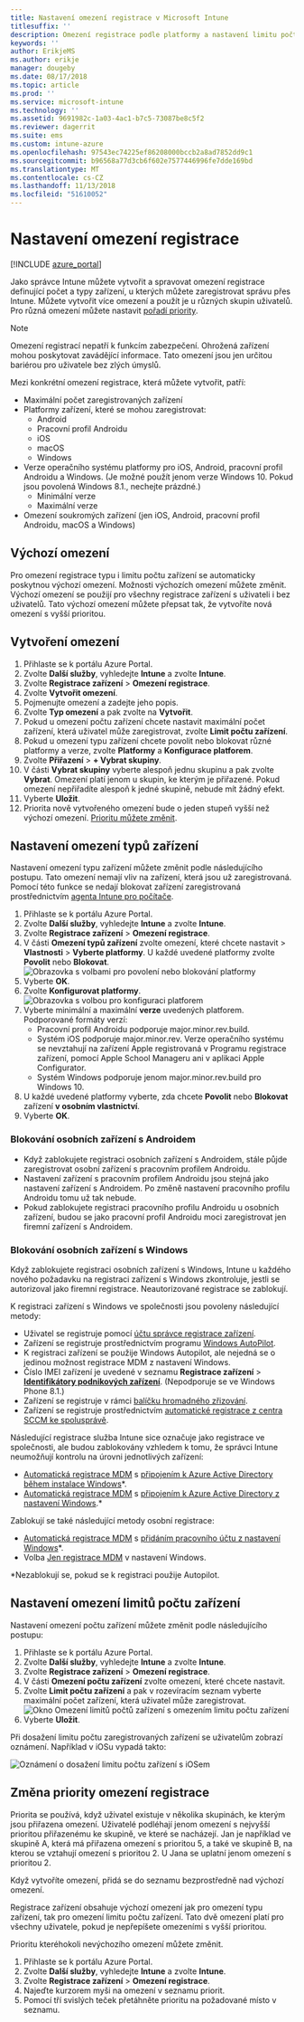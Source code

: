 ```yaml
---
title: Nastavení omezení registrace v Microsoft Intune
titlesuffix: ''
description: Omezení registrace podle platformy a nastavení limitu počtu zařízení pro registraci zařízení v Intune
keywords: ''
author: ErikjeMS
ms.author: erikje
manager: dougeby
ms.date: 08/17/2018
ms.topic: article
ms.prod: ''
ms.service: microsoft-intune
ms.technology: ''
ms.assetid: 9691982c-1a03-4ac1-b7c5-73087be8c5f2
ms.reviewer: dagerrit
ms.suite: ems
ms.custom: intune-azure
ms.openlocfilehash: 97543ec74225ef86208000bccb2a8ad7852dd9c1
ms.sourcegitcommit: b96568a77d3cb6f602e7577446996fe7dde169bd
ms.translationtype: MT
ms.contentlocale: cs-CZ
ms.lasthandoff: 11/13/2018
ms.locfileid: "51610052"
---
```

# <a name="set-enrollment-restrictions"></a>Nastavení omezení registrace

[!INCLUDE [azure_portal](./includes/azure_portal.md)]

Jako správce Intune můžete vytvořit a spravovat omezení registrace definující počet a typy zařízení, u kterých můžete zaregistrovat správu přes Intune. Můžete vytvořit více omezení a použít je u různých skupin uživatelů. Pro různá omezení můžete nastavit [pořadí priority](#change-enrollment-restriction-priority).

>[!NOTE]
>Omezení registrací nepatří k funkcím zabezpečení. Ohrožená zařízení mohou poskytovat zavádějící informace. Tato omezení jsou jen určitou bariérou pro uživatele bez zlých úmyslů.

Mezi konkrétní omezení registrace, která můžete vytvořit, patří:

- Maximální počet zaregistrovaných zařízení
- Platformy zařízení, které se mohou zaregistrovat:
  - Android
  - Pracovní profil Androidu
  - iOS
  - macOS
  - Windows
- Verze operačního systému platformy pro iOS, Android, pracovní profil Androidu a Windows. (Je možné použít jenom verze Windows 10. Pokud jsou povolená Windows 8.1., nechejte prázdné.)
  - Minimální verze
  - Maximální verze
- Omezení soukromých zařízení (jen iOS, Android, pracovní profil Androidu, macOS a Windows)

## <a name="default-restrictions"></a>Výchozí omezení

Pro omezení registrace typu i limitu počtu zařízení se automaticky poskytnou výchozí omezení. Možnosti výchozích omezení můžete změnit. Výchozí omezení se použijí pro všechny registrace zařízení s uživateli i bez uživatelů. Tato výchozí omezení můžete přepsat tak, že vytvoříte nová omezení s vyšší prioritou.

## <a name="create-a-restriction"></a>Vytvoření omezení

1. Přihlaste se k portálu Azure Portal.
2. Zvolte **Další služby**, vyhledejte **Intune** a zvolte **Intune**.
3. Zvolte **Registrace zařízení** > **Omezení registrace**.
4. Zvolte **Vytvořit omezení**.
5. Pojmenujte omezení a zadejte jeho popis.
6. Zvolte **Typ omezení** a pak zvolte na **Vytvořit**.
7. Pokud u omezení počtu zařízení chcete nastavit maximální počet zařízení, která uživatel může zaregistrovat, zvolte **Limit počtu zařízení**.
8. Pokud u omezení typu zařízení chcete povolit nebo blokovat různé platformy a verze, zvolte **Platformy** a **Konfigurace platforem**.
9. Zvolte **Přiřazení** > **+ Vybrat skupiny**.
10. V části **Vybrat skupiny** vyberte alespoň jednu skupinu a pak zvolte **Vybrat**. Omezení platí jenom u skupin, ke kterým je přiřazené. Pokud omezení nepřiřadíte alespoň k jedné skupině, nebude mít žádný efekt.
11. Vyberte **Uložit**.
12. Priorita nově vytvořeného omezení bude o jeden stupeň vyšší než výchozí omezení. [Prioritu můžete změnit](#change-enrollment-restriction-priority).

## <a name="set-device-type-restrictions"></a>Nastavení omezení typů zařízení

Nastavení omezení typu zařízení můžete změnit podle následujícího postupu. Tato omezení nemají vliv na zařízení, která jsou už zaregistrovaná. Pomocí této funkce se nedají blokovat zařízení zaregistrovaná prostřednictvím [agenta Intune pro počítače](/intune-classic/deploy-use/manage-windows-pcs-with-microsoft-intune).

1. Přihlaste se k portálu Azure Portal.
2. Zvolte **Další služby**, vyhledejte **Intune** a zvolte **Intune**.
3. Zvolte **Registrace zařízení** > **Omezení registrace**.
4. V části **Omezení typů zařízení** zvolte omezení, které chcete nastavit > **Vlastnosti** > **Vyberte platformy**. U každé uvedené platformy zvolte **Povolit** nebo **Blokovat**.
    ![Obrazovka s volbami pro povolení nebo blokování platformy](media/enrollment-restrictions-set/platform-allow-block.png)
5. Vyberte **OK**.
6. Zvolte **Konfigurovat platformy**.
    ![Obrazovka s volbou pro konfiguraci platforem](media/enrollment-restrictions-set/configure-platforms.png)
7. Vyberte minimální a maximální **verze** uvedených platforem. Podporované formáty verzí:
    - Pracovní profil Androidu podporuje major.minor.rev.build.
    - Systém iOS podporuje major.minor.rev. Verze operačního systému se nevztahují na zařízení Apple registrovaná v Programu registrace zařízení, pomocí Apple School Manageru ani v aplikaci Apple Configurator.
    - Systém Windows podporuje jenom major.minor.rev.build pro Windows 10.
8. U každé uvedené platformy vyberte, zda chcete **Povolit** nebo **Blokovat**  zařízení **v osobním vlastnictví**.
9. Vyberte **OK**.

### <a name="blocking-personal-android-devices"></a>Blokování osobních zařízení s Androidem
- Když zablokujete registraci osobních zařízení s Androidem, stále půjde zaregistrovat osobní zařízení s pracovním profilem Androidu.
- Nastavení zařízení s pracovním profilem Androidu jsou stejná jako nastavení zařízení s Androidem. Po změně nastavení pracovního profilu Androidu tomu už tak nebude.
- Pokud zablokujete registraci pracovního profilu Androidu u osobních zařízení, budou se jako pracovní profil Androidu moci zaregistrovat jen firemní zařízení s Androidem.

### <a name="blocking-personal-windows-devices"></a>Blokování osobních zařízení s Windows
Když zablokujete registraci osobních zařízení s Windows, Intune u každého nového požadavku na registraci zařízení s Windows zkontroluje, jestli se autorizoval jako firemní registrace. Neautorizované registrace se zablokují.

K registraci zařízení s Windows ve společnosti jsou povoleny následující metody:
 - Uživatel se registruje pomocí [účtu správce registrace zařízení]( device-enrollment-manager-enroll.md).
- Zařízení se registruje prostřednictvím programu [Windows AutoPilot](enrollment-autopilot.md).
- K registraci zařízení se použije Windows Autopilot, ale nejedná se o jedinou možnost registrace MDM z nastavení Windows.
- Číslo IMEI zařízení je uvedené v seznamu **Registrace zařízení** > **[Identifikátory podnikových zařízení](corporate-identifiers-add.md)**. (Nepodporuje se ve Windows Phone 8.1.)
- Zařízení se registruje v rámci [balíčku hromadného zřizování](windows-bulk-enroll.md).
- Zařízení se registruje prostřednictvím [automatické registrace z centra SCCM ke spolusprávě](https://docs.microsoft.com/sccm/core/clients/manage/co-management-overview#how-to-configure-co-management.md).
 
Následující registrace služba Intune sice označuje jako registrace ve společnosti, ale budou zablokovány vzhledem k tomu, že správci Intune neumožňují kontrolu na úrovni jednotlivých zařízení:
 - [Automatická registrace MDM](windows-enroll.md#enable-windows-10-automatic-enrollment) s [připojením k Azure Active Directory během instalace Windows](https://docs.microsoft.com/azure/active-directory/device-management-azuread-joined-devices-frx)\*.
- [Automatická registrace MDM](windows-enroll.md#enable-windows-10-automatic-enrollment) s [připojením k Azure Active Directory z nastavení Windows](https://docs.microsoft.com/azure/active-directory/user-help/user-help-register-device-on-network).*
 
Zablokují se také následující metody osobní registrace:
- [Automatická registrace MDM](windows-enroll.md#enable-windows-10-automatic-enrollment) s [přidáním pracovního účtu z nastavení Windows](https://docs.microsoft.com/azure/active-directory/user-help/user-help-join-device-on-network)\*.
- Volba [Jen registrace MDM]( https://docs.microsoft.com/windows/client-management/mdm/mdm-enrollment-of-windows-devices#connecting-personally-owned-devices-bring-your-own-device) v nastavení Windows.

\*Nezablokují se, pokud se k registraci použije Autopilot.

## <a name="set-device-limit-restrictions"></a>Nastavení omezení limitů počtu zařízení

Nastavení omezení počtu zařízení můžete změnit podle následujícího postupu:

1. Přihlaste se k portálu Azure Portal.
2. Zvolte **Další služby**, vyhledejte **Intune** a zvolte **Intune**.
3. Zvolte **Registrace zařízení** > **Omezení registrace**.
4. V části **Omezení počtu zařízení** zvolte omezení, které chcete nastavit.
5. Zvolte **Limit počtu zařízení** a pak v rozevíracím seznam vyberte maximální počet zařízení, která uživatel může zaregistrovat.
    ![Okno Omezení limitů počtů zařízení s omezením limitu počtu zařízení](./media/device-restrictions-limit.png)
6. Vyberte **Uložit**.


Při dosažení limitu počtu zaregistrovaných zařízení se uživatelům zobrazí oznámení. Například v iOSu vypadá takto:

![Oznámení o dosažení limitu počtu zařízení s iOSem](./media/enrollment-restrictions-ios-set-limit-notification.png)

## <a name="change-enrollment-restriction-priority"></a>Změna priority omezení registrace

Priorita se používá, když uživatel existuje v několika skupinách, ke kterým jsou přiřazena omezení. Uživatelé podléhají jenom omezení s nejvyšší prioritou přiřazenému ke skupině, ve které se nacházejí. Jan je například ve skupině A, která má přiřazena omezení s prioritou 5, a také ve skupině B, na kterou se vztahují omezení s prioritou 2. U Jana se uplatní jenom omezení s prioritou 2.

Když vytvoříte omezení, přidá se do seznamu bezprostředně nad výchozí omezení.

Registrace zařízení obsahuje výchozí omezení jak pro omezení typu zařízení, tak pro omezení limitu počtu zařízení. Tato dvě omezení platí pro všechny uživatele, pokud je nepřepíšete omezeními s vyšší prioritou.

Prioritu kteréhokoli nevýchozího omezení můžete změnit.

1. Přihlaste se k portálu Azure Portal.
2. Zvolte **Další služby**, vyhledejte **Intune** a zvolte **Intune**.
3. Zvolte **Registrace zařízení** > **Omezení registrace**.
4. Najeďte kurzorem myši na omezení v seznamu priorit.
5. Pomocí tří svislých teček přetáhněte prioritu na požadované místo v seznamu.
